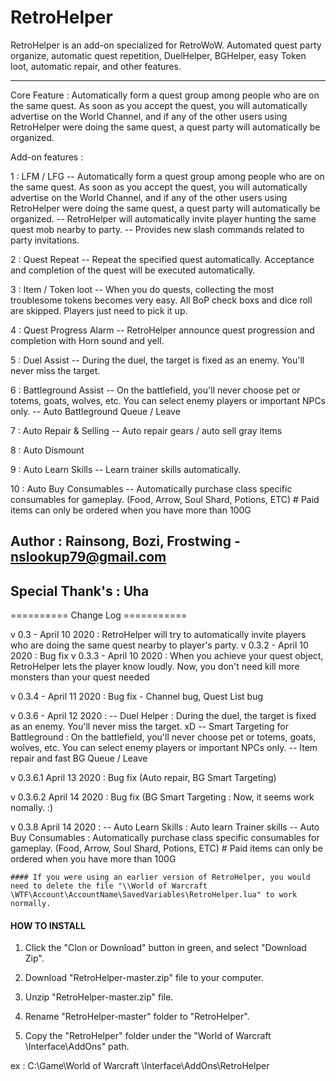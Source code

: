 # RetroHelper
RetroHelper is an add-on specialized for RetroWoW. Automated quest party organize, automatic quest repetition, DuelHelper, BGHelper, easy Token loot, automatic repair, and other features.

--------------

Core Feature : Automatically form a quest group among people who are on the same quest. As soon as you accept the quest, you will automatically advertise on the World Channel, and if any of the other users using RetroHelper were doing the same quest, a quest party will automatically be organized.


Add-on features :

1 : LFM / LFG
    --  Automatically form a quest group among people who are on the same quest. As soon as you accept the quest, you will automatically advertise on the World Channel, and if any of the other users using RetroHelper were doing the same quest, a quest party will automatically be organized. 
    -- RetroHelper will automatically invite player hunting the same quest mob nearby to party.
    -- Provides new slash commands related to party invitations.

2 : Quest Repeat
    -- Repeat the specified quest automatically. Acceptance and completion of the quest will be executed automatically.

3 : Item / Token loot
    -- When you do quests, collecting the most troublesome tokens becomes very easy. All BoP check boxs and dice roll are skipped. Players just need to pick it up.

4 : Quest Progress Alarm
    -- RetroHelper announce quest progression and completion with Horn sound and yell.

5 : Duel Assist
    -- During the duel, the target is fixed as an enemy. You'll never miss the target. 

6 : Battleground Assist
    -- On the battlefield, you'll never choose pet or totems, goats, wolves, etc. You can select enemy players or important NPCs only.
    -- Auto Battleground Queue / Leave

7 : Auto Repair & Selling
    -- Auto repair gears / auto sell gray items

8 : Auto Dismount

9 : Auto Learn Skills
    -- Learn trainer skills automatically. 

10 : Auto Buy Consumables
    --  Automatically purchase class specific consumables for gameplay. (Food, Arrow, Soul Shard, Potions, ETC)  # Paid items can only be ordered when you have more than 100G







## Author : Rainsong, Bozi, Frostwing <EE Guild> - nslookup79@gmail.com

## Special Thank's : <EE Guild> Uha




========== Change Log ===========

v 0.3 - April 10 2020 : RetroHelper will try to automatically invite players who are doing the same quest nearby to player's party.
v 0.3.2 - April 10 2020 : Bug fix
v 0.3.3 - April 10 2020 : When you achieve your quest object, RetroHelper lets the player know loudly. Now, you don't need kill more monsters than your quest needed

v 0.3.4 - April 11 2020 : Bug fix - Channel bug, Quest List bug 

v 0.3.6 - April 12 2020 : 
    -- Duel Helper : During the duel, the target is fixed as an enemy. You'll never miss the target. xD
    -- Smart Targeting for Battleground : On the battlefield, you'll never choose pet or totems, goats, wolves, etc. You can select enemy players or important NPCs only.
    -- Item repair and fast BG Queue / Leave

v 0.3.6.1 April 13 2020 : Bug fix (Auto repair, BG Smart Targeting)

v 0.3.6.2 April 14 2020 : Bug fix (BG Smart Targeting : Now, it seems work nomally. :)

v 0.3.8 April 14 2020 : 
    -- Auto Learn Skills : Auto learn Trainer skills
    -- Auto Buy Consumables : Automatically purchase class specific consumables for gameplay. (Food, Arrow, Soul Shard, Potions, ETC)  # Paid items can only be ordered when you have more than 100G
        



    #### If you were using an earlier version of RetroHelper, you would need to delete the file "\\World of Warcraft \WTF\Account\AccountName\SavedVariables\RetroHelper.lua" to work normally.



 #### HOW TO INSTALL ####
1. Click the "Clon or Download" button in green, and select "Download Zip".

2. Download "RetroHelper-master.zip" file to your computer.

3. Unzip "RetroHelper-master.zip" file.

4. Rename "RetroHelper-master" folder to "RetroHelper".

5. Copy the "RetroHelper" folder under the "World of Warcraft \Interface\AddOns\" path.

 ex : C:\Game\World of Warcraft \Interface\AddOns\RetroHelper




